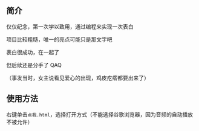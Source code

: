 ## 简介

仅仅纪念，第一次学以致用，通过编程来实现一次表白

项目比较粗糙，唯一的亮点可能只是那文字吧

表白很成功，在一起了

但后续还是分手了 QAQ

（事发当时，女主说看见爱心的出现，鸡皮疙瘩都要出来了）

## 使用方法

右键单击`点我.html`，选择打开方式（不能选择谷歌浏览器，因为音频的自动播放不被允许）